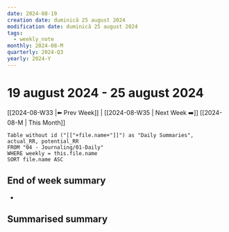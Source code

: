 ```yaml
---
date: 2024-08-19
creation date: duminică 25 august 2024
modification date: duminică 25 august 2024
tags:
  - weekly_note
monthly: 2024-08-M
quarterly: 2024-Q3
yearly: 2024-Y
---
```

# 19 august 2024 - 25 august 2024

[[2024-08-W33 |⬅️ Prev Week]] | [[2024-08-W35 | Next Week ➡️]] 
[[2024-08-M | This Month]]


```dataview
Table without id ("[["+file.name+"]]") as "Daily Summaries", actual_RR, potential_RR
FROM "04 - Journaling/01-Daily"
WHERE weekly = this.file.name
SORT file.name ASC
```




## End of week summary
- 

**Summarised summary**
- 

